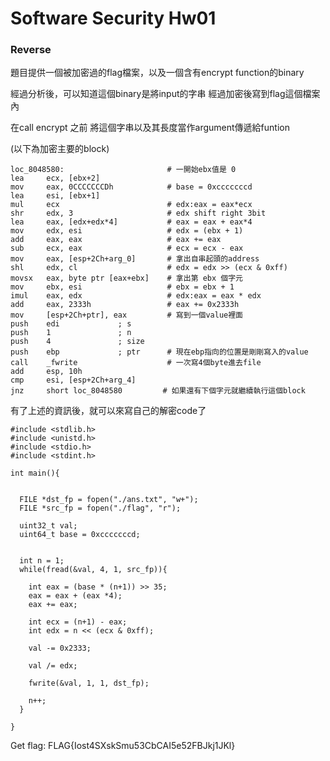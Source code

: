 # Software Security Hw01

### Reverse

題目提供一個被加密過的flag檔案，以及一個含有encrypt function的binary

經過分析後，可以知道這個binary是將input的字串
經過加密後寫到flag這個檔案內

在call encrypt 之前  將這個字串以及其長度當作argument傳遞給funtion

(以下為加密主要的block)
```
loc_8048580:                       # 一開始ebx值是 0
lea     ecx, [ebx+2]
mov     eax, 0CCCCCCCDh            # base = 0xcccccccd
lea     esi, [ebx+1]
mul     ecx                        # edx:eax = eax*ecx
shr     edx, 3                     # edx shift right 3bit
lea     eax, [edx+edx*4]           # eax = eax + eax*4
mov     edx, esi                   # edx = (ebx + 1)
add     eax, eax                   # eax += eax
sub     ecx, eax                   # ecx = ecx - eax
mov     eax, [esp+2Ch+arg_0]       # 拿出自串起頭的address
shl     edx, cl                    # edx = edx >> (ecx & 0xff)
movsx   eax, byte ptr [eax+ebx]    # 拿出第 ebx 個字元
mov     ebx, esi                   # ebx = ebx + 1
imul    eax, edx                   # edx:eax = eax * edx
add     eax, 2333h                 # eax += 0x2333h
mov     [esp+2Ch+ptr], eax         # 寫到一個value裡面
push    edi             ; s
push    1               ; n
push    4               ; size
push    ebp             ; ptr      # 現在ebp指向的位置是剛剛寫入的value
call    _fwrite                    # 一次寫4個byte進去file
add     esp, 10h
cmp     esi, [esp+2Ch+arg_4]
jnz     short loc_8048580         # 如果還有下個字元就繼續執行這個block
```


有了上述的資訊後，就可以來寫自己的解密code了
```clike=
#include <stdlib.h>
#include <unistd.h>
#include <stdio.h>
#include <stdint.h>

int main(){
  

  FILE *dst_fp = fopen("./ans.txt", "w+");
  FILE *src_fp = fopen("./flag", "r");
  
  uint32_t val;
  uint64_t base = 0xcccccccd;


  int n = 1;
  while(fread(&val, 4, 1, src_fp)){
    
    int eax = (base * (n+1)) >> 35;
    eax = eax + (eax *4);
    eax += eax;

    int ecx = (n+1) - eax;
    int edx = n << (ecx & 0xff);
    
    val -= 0x2333;

    val /= edx;

    fwrite(&val, 1, 1, dst_fp);
    
    n++;
  }

}
```

Get flag: FLAG{Iost4SXskSmu53CbCAI5e52FBJkj1JKl}